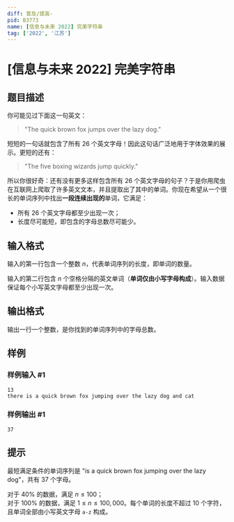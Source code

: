 ```yaml
---
diff: 普及/提高-
pid: B3773
name: [信息与未来 2022] 完美字符串
tag: ['2022', '江苏']
---
```

# [信息与未来 2022] 完美字符串
## 题目描述

你可能见过下面这一句英文：

> "The quick brown fox jumps over the lazy dog."

短短的一句话就包含了所有 $26$ 个英文字母！因此这句话广泛地用于字体效果的展示。更短的还有：

> "The five boxing wizards jump quickly."

所以你很好奇：还有没有更多这样包含所有 $26$ 个英文字母的句子？于是你用爬虫在互联网上爬取了许多英文文本，并且提取出了其中的单词。你现在希望从一个很长的单词序列中找出**一段连续出现的**单词，它满足：

- 所有 $26$ 个英文字母都至少出现一次；
- 长度尽可能短，即包含的字母总数尽可能少。
## 输入格式

输入的第一行包含一个整数 $n$，代表单词序列的长度，即单词的数量。

输入的第二行包含 $n$ 个空格分隔的英文单词（**单词仅由小写字母构成**）。输入数据保证每个小写英文字母都至少出现一次。
## 输出格式

输出一行一个整数，是你找到的单词序列中的字母总数。
## 样例

### 样例输入 #1
```
13
there is a quick brown fox jumping over the lazy dog and cat
```
### 样例输出 #1
```
37
```
## 提示

最短满足条件的单词序列是 "is a quick brown fox jumping over the lazy dog"，共有 $37$ 个字母。

对于 $40\%$ 的数据，满足 $n\leq 100$；  
对于 $100\%$ 的数据，满足 $1\leq n\leq 100,000$。每个单词的长度不超过 $10$ 个字符，且单词全部由小写英文字母 $\texttt{a-z}$ 构成。

